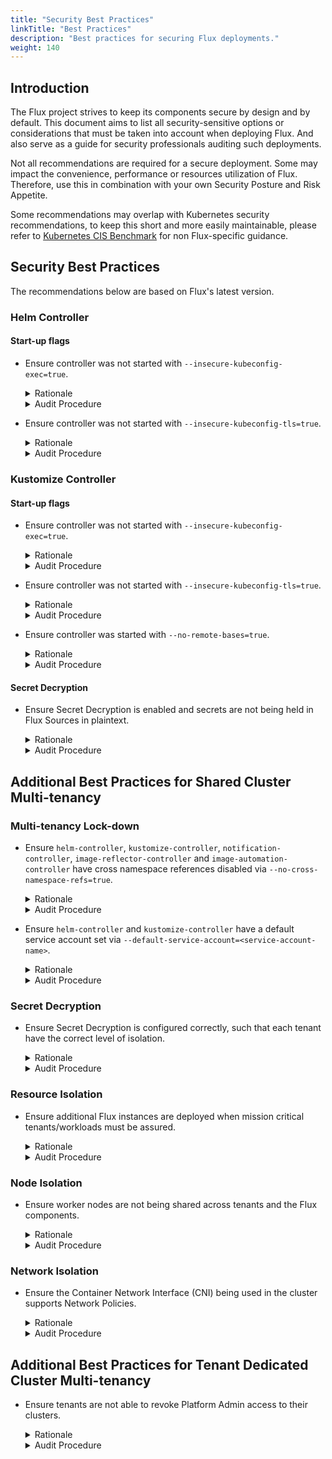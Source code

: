 ```yaml
---
title: "Security Best Practices"
linkTitle: "Best Practices"
description: "Best practices for securing Flux deployments."
weight: 140
---
```


## Introduction

The Flux project strives to keep its components secure by design and by default.
This document aims to list all security-sensitive options or considerations that
must be taken into account when deploying Flux. And also serve as a guide for
security professionals auditing such deployments.

Not all recommendations are required for a secure deployment. Some may impact the
convenience, performance or resources utilization of Flux. Therefore, use this in
combination with your own Security Posture and Risk Appetite.

Some recommendations may overlap with Kubernetes security recommendations, to keep
this short and more easily maintainable, please refer to [Kubernetes CIS Benchmark](https://www.cisecurity.org/benchmark/kubernetes) for non
Flux-specific guidance.

## Security Best Practices

The recommendations below are based on Flux's latest version.

### Helm Controller

#### Start-up flags

- Ensure controller was not started with `--insecure-kubeconfig-exec=true`.
  <details>
    <summary>Rationale</summary>

    KubeConfigs support the execution of a binary command to return the token required to authenticate against a Kubernetes cluster.

    This is very handy for acquiring contextual tokens that are time-bound (e.g. aws-iam-authenticator).  
    However, this may be open for abuse in multi-tenancy environments and therefore is disabled by default.
  </details>
  <details>
    <summary>Audit Procedure</summary>

    Check Helm Controller's pod YAML for the arguments used at start-up:
    
    ```sh
    kubectl describe pod -n flux-system -l app=helm-controller | grep -B 5 -A 10 Args
    ```
  </details>

- Ensure controller was not started with `--insecure-kubeconfig-tls=true`.
  <details>
    <summary>Rationale</summary>

    Disables the enforcement of TLS when accessing the API Server of remote clusters.
    
    This flag was created to enable scenarios in which non-production clusters need to be accessed via HTTP. Do not disable TLS in production.
  </details>
  <details>
    <summary>Audit Procedure</summary>

    Check Helm Controller's pod YAML for the arguments used at start-up:
    
    ```sh
    kubectl describe pod -n flux-system -l app=helm-controller | grep -B 5 -A 10 Args
    ```
  </details>

### Kustomize Controller

#### Start-up flags

- Ensure controller was not started with `--insecure-kubeconfig-exec=true`.
  <details>
    <summary>Rationale</summary>

    KubeConfigs support the execution of a binary command to return the token required to authenticate against a Kubernetes cluster.

    This is very handy for acquiring contextual tokens that are time-bound (e.g. aws-iam-authenticator).

    However, this may be open for abuse in multi-tenancy environments and therefore is disabled by default.
  </details>
  <details>
    <summary>Audit Procedure</summary>

    Check Kustomize Controller's pod YAML for the arguments used at start-up:
    
    ```sh
    kubectl describe pod -n flux-system -l app=kustomize-controller | grep -B 5 -A 10 Args
    ```
  </details>

- Ensure controller was not started with `--insecure-kubeconfig-tls=true`.
  <details>
    <summary>Rationale</summary>

    Disables the enforcement of TLS when accessing the API Server of remote clusters.
    
    This flag was created to enable scenarios in which non-production clusters need to be accessed via HTTP. Do not disable TLS in production.
  </details>
  <details>
    <summary>Audit Procedure</summary>

    Check Kustomize Controller's pod YAML for the arguments used at start-up:
    
    ```sh
    kubectl describe pod -n flux-system -l app=kustomize-controller | grep -B 5 -A 10 Args
    ```
  </details>

- Ensure controller was started with `--no-remote-bases=true`.
  <details>
    <summary>Rationale</summary>

    By default the Kustomize controller allows for kustomize overlays to refer to external bases. 
    This has a performance penalty, as the bases will have to be downloaded on demand during each reconciliation.<br>
    When using external bases, there can't be any assurances that the externally declared state won't change.
    In this case, the source loses its hermetic properties. Changes in the external bases will result in changes on the cluster, regardless of whether the source has been modified since the last reconciliation.
  </details>
  <details>
    <summary>Audit Procedure</summary>

    Check Kustomize Controller's pod YAML for the arguments used at start-up:

    ```sh
    kubectl describe pod -n flux-system -l app=kustomize-controller | grep -B 5 -A 10 Args
    ```
  </details>

#### Secret Decryption

- Ensure Secret Decryption is enabled and secrets are not being held in Flux Sources in plaintext.
  <details>
    <summary>Rationale</summary>

    The Kustomize Controller have an auto decryption mechanism that can decrypt cipher texts on-demand at reconciliation time using an embedded implementation of [SOPS](https://github.com/mozilla/sops). This enables credentials (e.g. passwords, tokens) and sensitive information to be kept in an encrypted state in the sources.    
  </details>
  <details>
    <summary>Audit Procedure</summary>
    
    - Check for plaintext credentials stored in the Git Repository at both HEAD and historical commits. Auto-detection tools can be used for this such as [GitLeaks](https://github.com/zricethezav/gitleaks), [Trufflehog](https://github.com/trufflesecurity/trufflehog) and [Squealer](https://github.com/owenrumney/squealer).
    - Check whether Secret Decryption is properly enabled in each `spec.decryption` field of the cluster's `Kustomization` objects.
  </details>

## Additional Best Practices for Shared Cluster Multi-tenancy

### Multi-tenancy Lock-down

- Ensure `helm-controller`, `kustomize-controller`, `notification-controller`, `image-reflector-controller` and `image-automation-controller` have cross namespace references disabled via `--no-cross-namespace-refs=true`.

  <details>
    <summary>Rationale</summary>

    Blocks references to Flux objects across namespaces. This assumes that tenants would own one or multiple namespaces, and should not be allowed to consume other tenant's objects, as this could enable them to gain access to sources they do not (or should not) have access to.
  </details>
  <details>
    <summary>Audit Procedure</summary>

    Check the Controller's YAML for the arguments used at start-up:
    
    ```sh
    kubectl describe pod -n flux-system -l app=helm-controller | grep -B 5 -A 10 Args
    kubectl describe pod -n flux-system -l app=kustomize-controller | grep -B 5 -A 10 Args
    kubectl describe pod -n flux-system -l app=notification-controller | grep -B 5 -A 10 Args
    kubectl describe pod -n flux-system -l app=image-reflector-controller | grep -B 5 -A 10 Args
    kubectl describe pod -n flux-system -l app=image-automation-controller | grep -B 5 -A 10 Args
    ```
  </details>

- Ensure `helm-controller` and `kustomize-controller` have a default service account set via `--default-service-account=<service-account-name>`.

  <details>
    <summary>Rationale</summary>

    Enforces all reconciliations to impersonate a given Service Account, effectively disabling the use of the privileged service account that would otherwise be used by the controller.

    Tenants must set a service account for each object that is responsible for applying changes to the Cluster (i.e. [HelmRelease](/flux/components/helm/helmreleases/#enforce-impersonation) and [Kustomization](/flux/components/helm/helmreleases/#enforce-impersonation)), otherwise Kubernetes's API Server will not authorize the changes. NB: It is recommended that the default service account used has no permissions set to the control plane.
  </details>
  <details>
    <summary>Audit Procedure</summary>

    Check the Controller's YAML for the arguments used at start-up:
    
    ```sh
    kubectl describe pod -n flux-system -l app=helm-controller | grep -B 5 -A 10 Args
    kubectl describe pod -n flux-system -l app=kustomize-controller | grep -B 5 -A 10 Args
    ```
  </details>

### Secret Decryption

- Ensure Secret Decryption is configured correctly, such that each tenant have the correct level of isolation.
  <details>
    <summary>Rationale</summary>

    The secret decryption configuration must be aligned with the level of isolation required across tenants.
    - For higher isolation, each tenant must have their own Key Encryption Key (KEK) configured. Note that the access controls to the aforementioned keys must also be aligned for better isolation.
    - For lower isolation requirements, or for secrets that are shared across multiple tenants, cluster-level keys could be used.
  </details>
  <details>
    <summary>Audit Procedure</summary>
    
    - Check whether the Secret Provider configuration is security hardened. Please seek [SOPS](https://github.com/mozilla/sops) and [SealedSecrets](https://github.com/bitnami-labs/sealed-secrets) documentation for how to best implement each solution.
    - When SealedSecrets are employed, pay special attention to the scopes being used.
  </details>

### Resource Isolation

- Ensure additional Flux instances are deployed when mission critical tenants/workloads must be assured.

  <details>
    <summary>Rationale</summary>

    Sharing the same instances of Flux Components across all tenants including the Platform Admin, will lead to all reconciliations competing for the same resources. In addition, all Flux objects will be placed on the same queue for reconciliation which is limited by the number of workers set by each controller (i.e. `--concurrent=20`), which could cause reconciliation intervals not to be accurately honored.

    For improved reliability, additional instances of Flux Components could be deployed in specific namespaces, effectively creating separate "lanes" that are not disrupted by noisy neighbors. An example of this approach would be having additional instances of both Kustomize and Helm controllers that focuses on applying platform level changes, which do not compete with Tenants changes.  
  </details>
  <details>
    <summary>Audit Procedure</summary>

    Check for the existence of additional Flux controllers instances and their respective scopes. Each "non-global" controller must be started with `--watch-all-namespaces=false` and have the namespace scope set via environment variable `RUNTIME_NAMESPACE`:
    
    ```sh
    kubectl describe pod -n flux-system -l app=kustomize-controller | grep -B 5 -A 10 Args
    kubectl describe pod -n flux-system -l app=helm-controller | grep -B 5 -A 10 Args
    kubectl describe pod -n flux-system -l app=source-controller | grep -B 5 -A 10 Args
    ```
  </details>

### Node Isolation

- Ensure worker nodes are not being shared across tenants and the Flux components.

  <details>
    <summary>Rationale</summary>

    Pods sharing the same worker node may enable threat vectors which might enable a malicious tenant to have a negative impact on the Confidentiality, Integrity or Availability of the co-located pods.

    The Flux components may have Control Plane privileges while some tenants may not. A co-located pod could leverage its privileges in the shared worker node to bypass its own Control Plane access limitations by compromising one of the co-located Flux components. For cases in which cross-tenant isolation requirements must be enforced, the same risks apply.

    Employ techniques to enforce that untrusted workloads are sandboxed. And, ensure that worker nodes are only shared when within the acceptable risks by your security requirements.
  </details>
  <details>
    <summary>Audit Procedure</summary>

    - Check whether you adhere to [Kubernetes Node Isolation Guidelines](https://kubernetes.io/docs/concepts/security/multi-tenancy/#node-isolation)
    - Check whether there are Admission Controllers/OPA blocking tenants from creating privileged containers.
    - Check whether [RuntimeClass](https://kubernetes.io/docs/concepts/containers/runtime-class/) is being employed to sandbox workloads that may be scheduled in shared worker nodes.
    - Check whether [Taints and Tolerations](https://kubernetes.io/docs/concepts/scheduling-eviction/taint-and-toleration/) are being used to decrease the likelihood of sharing worker nodes across tenants, or with the Flux controllers. Some cloud providers have this encapsulated as Node Pools.
  </details>

### Network Isolation

- Ensure the Container Network Interface (CNI) being used in the cluster supports Network Policies.

  <details>
    <summary>Rationale</summary>

    Flux relies on Network Policies to ensure that only Flux components have direct access to the source artifacts kept in the Source Controller.
  </details>
  <details>
    <summary>Audit Procedure</summary>

    - Check whether you adhere to [Kubernetes Network Isolation Guidelines](https://kubernetes.io/docs/concepts/security/multi-tenancy/#network-isolation)
    - Confirm that the [Network Policy](/flux-e2e/#fluxs-default-configuration-for-networkpolicy) objects created by Flux are being enforced by the CNI. Alternatively, run a tool such as [Cyclonus](https://github.com/mattfenwick/cyclonus) or [Sonobuoy](https://github.com/vmware-tanzu/sonobuoy) to validate NetworkPolicy enforcement by the CNI plugin on your cluster.
  </details>

## Additional Best Practices for Tenant Dedicated Cluster Multi-tenancy

- Ensure tenants are not able to revoke Platform Admin access to their clusters.

  <details>
    <summary>Rationale</summary>

    In environments in which a management cluster is used to bootstrap and manage other clusters, it is important to ensure that a tenant is not allowed to revoke access from the Platform Admin, effectively denying the Management Cluster the ability to further reconcile changes into the tenant's Cluster.

    The Platform Admin should make sure that at the tenant’s cluster bootstrap process, this is taken into the account and a breakglass procedure is in place to recover access without the need to rebuild the cluster.
  </details>
  <details>
    <summary>Audit Procedure</summary>

    - Check whether alerts are in place in case the Remote Apply operations fails.
    - Check the permission set given to the tenant's users and applications is not overly privileged.
    - Check whether there are Admission Controllers/OPA rules blocking changes in Platform Admin's permissions and overall resources.
  </details>
